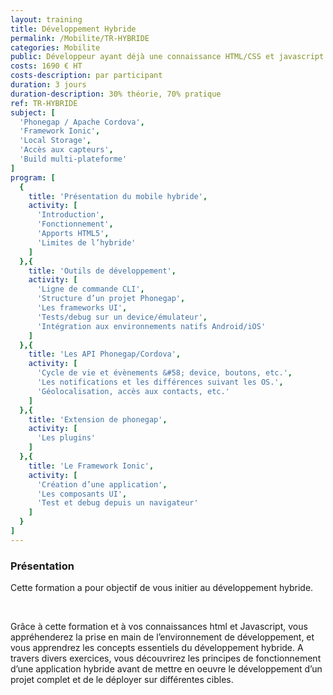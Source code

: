```yaml
---
layout: training
title: Développement Hybride
permalink: /Mobilite/TR-HYBRIDE
categories: Mobilite
public: Développeur ayant déjà une connaissance HTML/CSS et javascript
costs: 1690 € HT
costs-description: par participant
duration: 3 jours
duration-description: 30% théorie, 70% pratique
ref: TR-HYBRIDE
subject: [
  'Phonegap / Apache Cordova',
  'Framework Ionic',
  'Local Storage',
  'Accès aux capteurs',
  'Build multi-plateforme'
]
program: [
  {
    title: 'Présentation du mobile hybride',
    activity: [
      'Introduction',
      'Fonctionnement',
      'Apports HTML5',
      'Limites de l’hybride'
    ]
  },{
    title: 'Outils de développement',
    activity: [
      'Ligne de commande CLI',
      'Structure d’un projet Phonegap',
      'Les frameworks UI',
      'Tests/debug sur un device/émulateur',
      'Intégration aux environnements natifs Android/iOS'
    ]
  },{
    title: 'Les API Phonegap/Cordova',
    activity: [
      'Cycle de vie et évènements &#58; device, boutons, etc.',
      'Les notifications et les différences suivant les OS.',
      'Géolocalisation, accès aux contacts, etc.'
    ]
  },{
    title: 'Extension de phonegap',
    activity: [
      'Les plugins'
    ]
  },{
    title: 'Le Framework Ionic',
    activity: [
      'Création d’une application',
      'Les composants UI',
      'Test et debug depuis un navigateur'
    ]
  }
]
---
```


### Présentation

Cette formation a pour objectif de vous initier au développement hybride.

<br/>

Grâce à cette formation et à vos connaissances html et Javascript, vous appréhenderez la prise en main de l’environnement de développement, et vous apprendrez les concepts essentiels du développement hybride.
A travers divers exercices, vous découvrirez les principes de fonctionnement d’une application hybride avant de mettre en oeuvre le développement d’un projet complet et de le déployer sur différentes cibles.
